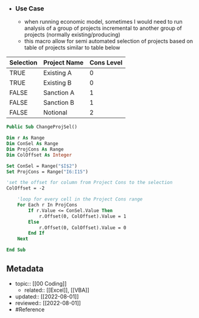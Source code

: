 - ### Use Case
	- when running economic model, sometimes I would need to run analysis of a group of projects incremental to another group of projects (normally existing/producing)
	- this macro allow for semi automated selection of projects based on table of projects similar to table below

| Selection | Project Name | Cons Level |
|:----------|:-------------|:-----------|
| TRUE      | Existing A   |          0 |
| TRUE      | Existing B   |          0 |
| FALSE     | Sanction A   |          1 |
| FALSE     | Sanction B   |          1 |
| FALSE     | Notional     |          2 |  

```vb
Public Sub ChangeProjSel()

Dim r As Range
Dim ConSel As Range
Dim ProjCons As Range
Dim ColOffset As Integer

Set ConSel = Range("$I$2")
Set ProjCons = Range("I6:I15")

'set the offset for column from Project Cons to the selection
ColOffset = -2

    'loop for every cell in the Project Cons range
    For Each r In ProjCons
        If r.Value <= ConSel.Value Then
            r.Offset(0, ColOffset).Value = 1
        Else
            r.Offset(0, ColOffset).Value = 0
        End If
    Next

End Sub
```

## Metadata
- topic:: [[00 Coding]]
	- related:: [[Excel]], [[VBA]]
- updated:: [[2022-08-01]]
- reviewed:: [[2022-08-01]]
- #Reference 
